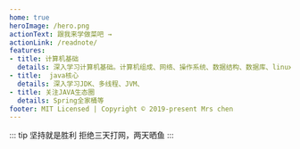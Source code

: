 ```yaml
---
home: true
heroImage: /hero.png
actionText: 跟我来学做菜吧 →
actionLink: /readnote/
features:
- title: 计算机基础
  details: 深入学习计算机基础。计算机组成、网络、操作系统、数据结构、数据库、linux
- title:  java核心
  details: 深入学习JDK、多线程、JVM、
- title: 关注JAVA生态圈
  details: Spring全家桶等
footer: MIT Licensed | Copyright © 2019-present Mrs chen
---
```


::: tip 坚持就是胜利
拒绝三天打网，两天晒鱼
:::